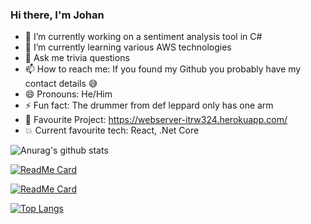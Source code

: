 ### Hi there, I'm Johan

- 🔭 I’m currently working on a sentiment analysis tool in C#
- 🌱 I’m currently learning various AWS technologies
- 💬 Ask me trivia questions
- 📫 How to reach me: If you found my Github you probably have my contact details :sweat_smile: 
- 😄 Pronouns: He/Him
- ⚡ Fun fact: The drummer from def leppard only has one arm
- :star2: Favourite Project: https://webserver-itrw324.herokuapp.com/
- :boom: Current favourite tech: React, .Net Core

![Anurag's github stats](https://github-readme-stats.vercel.app/api?username=jagma&count_private=true&hide=stars,prs,issues,contribs&theme=midnight-purple)

[![ReadMe Card](https://github-readme-stats.vercel.app/api/pin/?username=jagma&repo=browser-based-presentation-software&theme=midnight-purple)](https://github.com/Jagma/browser-based-presentation-software)


[![ReadMe Card](https://github-readme-stats.vercel.app/api/pin/?username=jagma&repo=mercury&theme=midnight-purple)](https://github.com/Jagma/mercury)


[![Top Langs](https://github-readme-stats.vercel.app/api/top-langs/?username=jagma&count_private=true&theme=midnight-purple)](https://github.com/anuraghazra/github-readme-stats)


<!--
**Jagma/Jagma** is a ✨ _special_ ✨ repository because its `README.md` (this file) appears on your GitHub profile.

Here are some ideas to get you started:


-->
